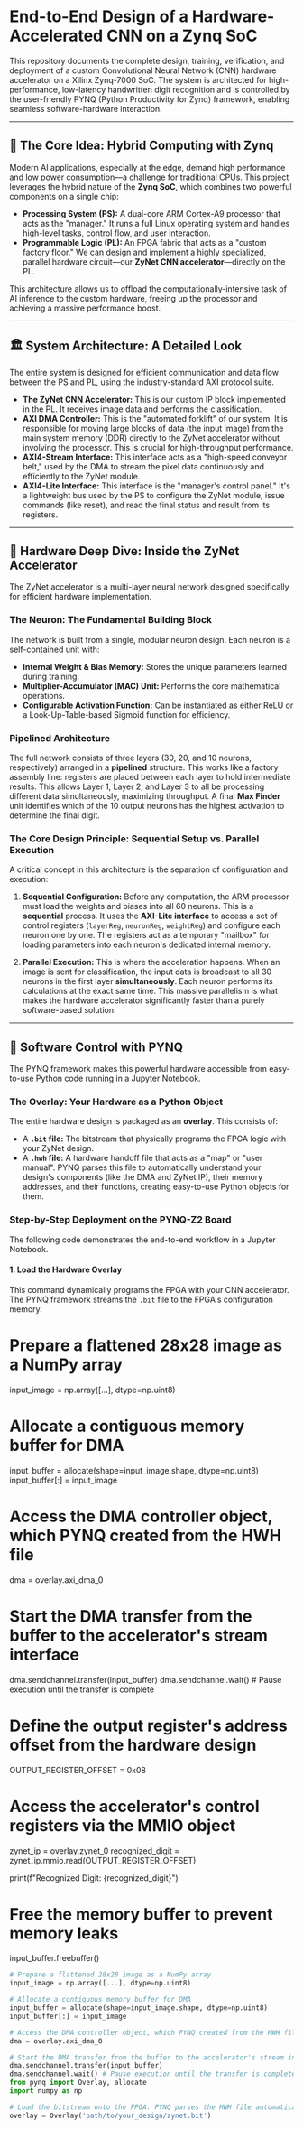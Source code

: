 # End-to-End Design of a Hardware-Accelerated CNN on a Zynq SoC

This repository documents the complete design, training, verification, and deployment of a custom Convolutional Neural Network (CNN) hardware accelerator on a Xilinx Zynq-7000 SoC. The system is architected for high-performance, low-latency handwritten digit recognition and is controlled by the user-friendly PYNQ (Python Productivity for Zynq) framework, enabling seamless software-hardware interaction.

---

## 🚀 The Core Idea: Hybrid Computing with Zynq

Modern AI applications, especially at the edge, demand high performance and low power consumption—a challenge for traditional CPUs. This project leverages the hybrid nature of the **Zynq SoC**, which combines two powerful components on a single chip:

* **Processing System (PS):** A dual-core ARM Cortex-A9 processor that acts as the "manager." It runs a full Linux operating system and handles high-level tasks, control flow, and user interaction.
* **Programmable Logic (PL):** An FPGA fabric that acts as a "custom factory floor." We can design and implement a highly specialized, parallel hardware circuit—our **ZyNet CNN accelerator**—directly on the PL.

This architecture allows us to offload the computationally-intensive task of AI inference to the custom hardware, freeing up the processor and achieving a massive performance boost.

---

## 🏛️ System Architecture: A Detailed Look

The entire system is designed for efficient communication and data flow between the PS and PL, using the industry-standard AXI protocol suite.



* **The ZyNet CNN Accelerator:** This is our custom IP block implemented in the PL. It receives image data and performs the classification.
* **AXI DMA Controller:** This is the "automated forklift" of our system. It is responsible for moving large blocks of data (the input image) from the main system memory (DDR) directly to the ZyNet accelerator without involving the processor. This is crucial for high-throughput performance.
* **AXI4-Stream Interface:** This interface acts as a "high-speed conveyor belt," used by the DMA to stream the pixel data continuously and efficiently to the ZyNet module.
* **AXI4-Lite Interface:** This interface is the "manager's control panel." It's a lightweight bus used by the PS to configure the ZyNet module, issue commands (like reset), and read the final status and result from its registers.

---

## 🧠 Hardware Deep Dive: Inside the ZyNet Accelerator

The ZyNet accelerator is a multi-layer neural network designed specifically for efficient hardware implementation.

### The Neuron: The Fundamental Building Block

The network is built from a single, modular neuron design. Each neuron is a self-contained unit with:
* **Internal Weight & Bias Memory:** Stores the unique parameters learned during training.
* **Multiplier-Accumulator (MAC) Unit:** Performs the core mathematical operations.
* **Configurable Activation Function:** Can be instantiated as either ReLU or a Look-Up-Table-based Sigmoid function for efficiency.



### Pipelined Architecture

The full network consists of three layers (30, 20, and 10 neurons, respectively) arranged in a **pipelined** structure. This works like a factory assembly line: registers are placed between each layer to hold intermediate results. This allows Layer 1, Layer 2, and Layer 3 to all be processing different data simultaneously, maximizing throughput. A final **Max Finder** unit identifies which of the 10 output neurons has the highest activation to determine the final digit.

### The Core Design Principle: Sequential Setup vs. Parallel Execution

A critical concept in this architecture is the separation of configuration and execution:

1.  **Sequential Configuration:** Before any computation, the ARM processor must load the weights and biases into all 60 neurons. This is a **sequential** process. It uses the **AXI-Lite interface** to access a set of control registers (`layerReg`, `neuronReg`, `weightReg`) and configure each neuron one by one. The registers act as a temporary "mailbox" for loading parameters into each neuron's dedicated internal memory.

2.  **Parallel Execution:** This is where the acceleration happens. When an image is sent for classification, the input data is broadcast to all 30 neurons in the first layer **simultaneously**. Each neuron performs its calculations at the exact same time. This massive parallelism is what makes the hardware accelerator significantly faster than a purely software-based solution.

---

## 🐍 Software Control with PYNQ

The PYNQ framework makes this powerful hardware accessible from easy-to-use Python code running in a Jupyter Notebook.

### The Overlay: Your Hardware as a Python Object

The entire hardware design is packaged as an **overlay**. This consists of:
* A **`.bit` file:** The bitstream that physically programs the FPGA logic with your ZyNet design.
* A **`.hwh` file:** A hardware handoff file that acts as a "map" or "user manual". PYNQ parses this file to automatically understand your design's components (like the DMA and ZyNet IP), their memory addresses, and their functions, creating easy-to-use Python objects for them.

### Step-by-Step Deployment on the PYNQ-Z2 Board

The following code demonstrates the end-to-end workflow in a Jupyter Notebook.

#### 1. Load the Hardware Overlay

This command dynamically programs the FPGA with your CNN accelerator. The PYNQ framework streams the `.bit` file to the FPGA's configuration memory.
# Prepare a flattened 28x28 image as a NumPy array
input_image = np.array([...], dtype=np.uint8) 

# Allocate a contiguous memory buffer for DMA
input_buffer = allocate(shape=input_image.shape, dtype=np.uint8)
input_buffer[:] = input_image

# Access the DMA controller object, which PYNQ created from the HWH file
dma = overlay.axi_dma_0

# Start the DMA transfer from the buffer to the accelerator's stream interface
dma.sendchannel.transfer(input_buffer)
dma.sendchannel.wait() # Pause execution until the transfer is complete
# Define the output register's address offset from the hardware design
OUTPUT_REGISTER_OFFSET = 0x08 

# Access the accelerator's control registers via the MMIO object
zynet_ip = overlay.zynet_0
recognized_digit = zynet_ip.mmio.read(OUTPUT_REGISTER_OFFSET)

print(f"Recognized Digit: {recognized_digit}")

# Free the memory buffer to prevent memory leaks
input_buffer.freebuffer()
```python
# Prepare a flattened 28x28 image as a NumPy array
input_image = np.array([...], dtype=np.uint8) 

# Allocate a contiguous memory buffer for DMA
input_buffer = allocate(shape=input_image.shape, dtype=np.uint8)
input_buffer[:] = input_image

# Access the DMA controller object, which PYNQ created from the HWH file
dma = overlay.axi_dma_0

# Start the DMA transfer from the buffer to the accelerator's stream interface
dma.sendchannel.transfer(input_buffer)
dma.sendchannel.wait() # Pause execution until the transfer is complete
from pynq import Overlay, allocate
import numpy as np

# Load the bitstream onto the FPGA. PYNQ parses the HWH file automatically.
overlay = Overlay('path/to/your_design/zynet.bit')
